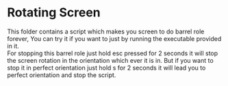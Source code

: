 # Rotating Screen
This folder contains a script which makes you screen to do barrel role forever, You can try it if you want to just by running the executable provided in it.  
For stopping this barrel role just hold esc pressed for 2 seconds it will stop the screen rotation in the orientation which ever it is in. But if you want to stop it in perfect orientation just hold s for 2 seconds it will lead you to perfect orientation and stop the script.
